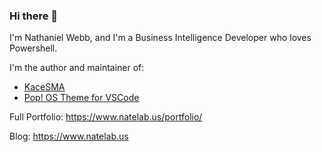 ### Hi there 👋

I'm Nathaniel Webb, and I'm a Business Intelligence Developer who loves Powershell.

I'm the author and maintainer of:

* [KaceSMA](https://github.com/ArtisanByteCrafter/KaceSMA)
* [Pop! OS Theme for VSCode](https://github.com/ArtisanByteCrafter/VSCodePopTheme)

Full Portfolio: https://www.natelab.us/portfolio/

Blog: https://www.natelab.us



<!--
**ArtisanByteCrafter/ArtisanByteCrafter** is a ✨ _special_ ✨ repository because its `README.md` (this file) appears on your GitHub profile.

- 📫 How to reach me:
  - Twitter: [@ArtisanBCrafter](https://www.twitter.com/ArtisanBCrafter)

Here are some ideas to get you started:

- 🔭 I’m currently working on ...
- 🌱 I’m currently learning ...
- 👯 I’m looking to collaborate on ...
- 🤔 I’m looking for help with ...
- 💬 Ask me about ...
- 📫 How to reach me: ...
- 😄 Pronouns: He/Him
- ⚡ Fun fact: ...
-->
